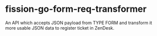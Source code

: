 # fission-go-form-req-transformer
An API which accepts JSON payload from TYPE FORM and transform it more usable JSON data to register ticket in ZenDesk.
